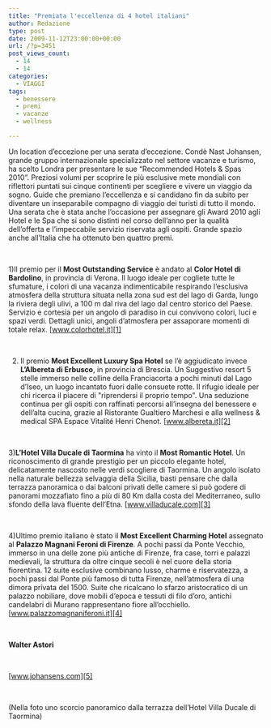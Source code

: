 ```yaml
---
title: "Premiata l'eccellenza di 4 hotel italiani"
author: Redazione
type: post
date: 2009-11-12T23:00:00+00:00
url: /?p=3451
post_views_count:
  - 14
  - 14
categories:
  - VIAGGI
tags:
  - benessere
  - premi
  - vacanze
  - wellness

---
```

Un location d&#8217;eccezione per una serata d&#8217;eccezione. Cond&egrave; Nast Johansen, grande gruppo internazionale specializzato nel settore vacanze e turismo, ha scelto Londra per presentare le sue &ldquo;Recommended Hotels & Spas 2010&rdquo;. Preziosi volumi per scoprire le pi&ugrave; esclusive mete mondiali con riflettori puntati sui cinque continenti per scegliere e vivere un viaggio da sogno. Guide che premiano l&#8217;eccellenza e si candidano fin da subito per diventare un inseparabile compagno di viaggio dei turisti di tutto il mondo.  
Una serata che &egrave; stata anche l&#8217;occasione per assegnare gli Award 2010 agli Hotel e le Spa che si sono distinti nel corso dell&#8217;anno per la qualit&agrave; dell&#8217;offerta e l&#8217;impeccabile servizio riservata agli ospiti. Grande spazio anche all&#8217;Italia che ha ottenuto ben quattro premi.

&nbsp;

1)Il premio per il **Most Outstanding Service** &egrave; andato al **Color Hotel di Bardolino**, in provincia di Verona. Il luogo ideale per cogliete tutte le sfumature, i colori di una vacanza indimenticabile respirando l&#8217;esclusiva atmosfera della struttura situata nella zona sud est del lago di Garda, lungo la riviera degli ulivi, a 100 m dal riva del lago dal centro storico del Paese. Servizio e cortesia per un angolo di paradiso in cui convivono colori, luci e spazi verdi. Dettagli unici, angoli d&#8217;atmosfera per assaporare momenti di totale relax. [www.colorhotel.it][1]&nbsp;

&nbsp;

2) Il premio **Most Excellent Luxury Spa Hotel** se l&#8217;&egrave; aggiudicato invece **L&#8217;Albereta di Erbusco**, in provincia di Brescia. Un Suggestivo resort 5 stelle immerso nelle colline della Franciacorta a pochi minuti dal Lago d&#8217;Iseo, un luogo incantato fuori dalle consuete rotte. Il rifugio ideale per chi ricerca il piacere di "riprendersi il proprio tempo". Una seduzione continua per gli ospiti con raffinati percorsi all&#8217;insegna del benessere e dell&#8217;alta cucina, grazie al Ristorante Gualtiero Marchesi e alla wellness & medical SPA Espace Vitalit&eacute; Henri Chenot. [www.albereta.it][2]

&nbsp;

3)**L&#8217;Hotel Villa Ducale di Taormina** ha vinto il **Most Romantic Hotel**. Un riconoscimento di grande prestigio per un piccolo elegante hotel, delicatamente nascosto nelle verdi scogliere di Taormina. Un angolo isolato nella naturale bellezza selvaggia della Sicilia, basti pensare che dalla terrazza panoramica o dai balconi privati delle camere si pu&ograve; godere di panorami mozzafiato fino a pi&ugrave; di 80 Km dalla costa del Mediterraneo, sullo sfondo della lava fluente dell&#8217;Etna. [www.villaducale.com][3]

&nbsp;

4)Ultimo premio italiano &egrave; stato il **Most Excellent Charming Hotel** assegnato al **Palazzo Magnani Feroni di Firenze**. A pochi passi da Ponte Vecchio, immerso in una delle zone pi&ugrave; antiche di Firenze, fra case, torri e palazzi medievali, la struttura da oltre cinque secoli &egrave; nel cuore della storia fiorentina. 12 suite esclusive combinano lusso, charme e riservatezza, a pochi passi dal Ponte pi&ugrave; famoso di tutta Firenze, nell&#8217;atmosfera di una dimora privata del 1500. Suite che ricalcano lo sfarzo aristocratico di un palazzo nobiliare, dove mobili d&#8217;epoca e tessuti di filo d&rsquo;oro, antichi candelabri di Murano rappresentano fiore all&#8217;occhiello. [www.palazzomagnaniferoni.it][4]

&nbsp;

**Walter Astori**

&nbsp;

[www.johansens.com][5]

&nbsp;

(Nella foto uno scorcio panoramico dalla terrazza dell&#8217;Hotel Villa Ducale di Taormina)

 [1]: https://www.colorhotel.it
 [2]: https://www.albereta.it
 [3]: https://www.villaducale.com
 [4]: https://www.palazzomagnaniferoni.it
 [5]: https://www.johansens.com